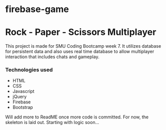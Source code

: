 # firebase-game

# Rock - Paper - Scissors Multiplayer

This project is made for SMU Coding Bootcamp week 7. It utilizes database for persistent data and also uses real time database to allow multiplayer interaction that includes chats and gameplay.

### Technologies used
* HTML
* CSS
* Javascript
* jQuery
* Firebase
* Bootstrap

Will add more to ReadME once more code is committed. For now, the skeleton is laid out. Starting with logic soon...